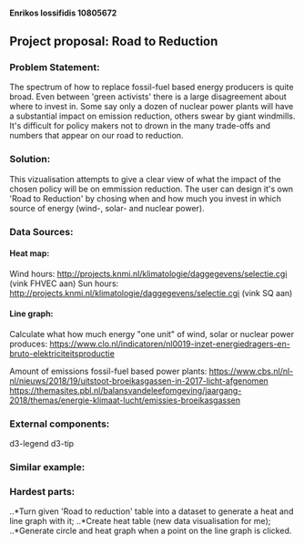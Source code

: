 #### Enrikos Iossifidis 10805672

## Project proposal: Road to Reduction 

### Problem Statement:

The spectrum of how to replace fossil-fuel based energy producers is quite broad. Even between 'green activists' there is a large disagreement about where to invest in. Some say only a dozen of nuclear power plants will have a substantial impact on emission reduction, others swear by giant windmills. It's difficult for policy makers not to drown in the many trade-offs and numbers that appear on our road to reduction.

### Solution:

This vizualisation attempts to give a clear view of what the impact of the chosen policy will be on emmission reduction. The user can design it's own 'Road to Reduction' by chosing when and how much you invest in which source of energy (wind-, solar- and nuclear power). 

### Data Sources:

#### Heat map:
Wind hours: http://projects.knmi.nl/klimatologie/daggegevens/selectie.cgi (vink FHVEC aan)
Sun hours: http://projects.knmi.nl/klimatologie/daggegevens/selectie.cgi (vink SQ aan)

#### Line graph:
Calculate what how much energy "one unit" of wind, solar or nuclear power produces:
https://www.clo.nl/indicatoren/nl0019-inzet-energiedragers-en-bruto-elektriciteitsproductie

Amount of emissions fossil-fuel based power plants:
https://www.cbs.nl/nl-nl/nieuws/2018/19/uitstoot-broeikasgassen-in-2017-licht-afgenomen
https://themasites.pbl.nl/balansvandeleefomgeving/jaargang-2018/themas/energie-klimaat-lucht/emissies-broeikasgassen

### External components:
d3-legend
d3-tip

### Similar example: 

### Hardest parts:

..*Turn given 'Road to reduction' table into a dataset to generate a heat and line graph with it;
..*Create heat table (new data visualisation for me);
..*Generate circle and heat graph when a point on the line graph is clicked.

